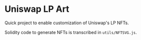 # Uniswap LP Art

Quick project to enable customization of Uniswap's LP NFTs.

Solidity code to generate NFTs is transcribed in `utils/NFTSVG.js`.
